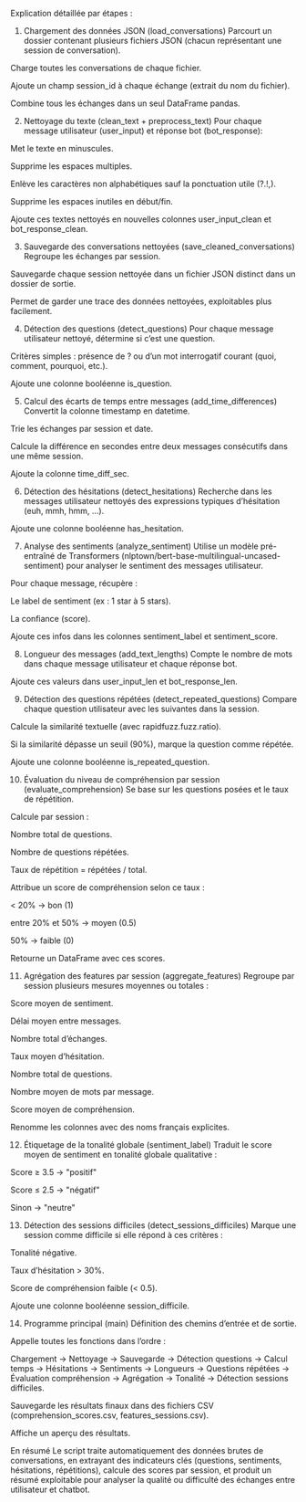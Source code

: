 Explication détaillée par étapes :
1. Chargement des données JSON (load_conversations)
Parcourt un dossier contenant plusieurs fichiers JSON (chacun représentant une session de conversation).

Charge toutes les conversations de chaque fichier.

Ajoute un champ session_id à chaque échange (extrait du nom du fichier).

Combine tous les échanges dans un seul DataFrame pandas.

2. Nettoyage du texte (clean_text + preprocess_text)
Pour chaque message utilisateur (user_input) et réponse bot (bot_response):

Met le texte en minuscules.

Supprime les espaces multiples.

Enlève les caractères non alphabétiques sauf la ponctuation utile (?.!,).

Supprime les espaces inutiles en début/fin.

Ajoute ces textes nettoyés en nouvelles colonnes user_input_clean et bot_response_clean.

3. Sauvegarde des conversations nettoyées (save_cleaned_conversations)
Regroupe les échanges par session.

Sauvegarde chaque session nettoyée dans un fichier JSON distinct dans un dossier de sortie.

Permet de garder une trace des données nettoyées, exploitables plus facilement.

4. Détection des questions (detect_questions)
Pour chaque message utilisateur nettoyé, détermine si c’est une question.

Critères simples : présence de ? ou d’un mot interrogatif courant (quoi, comment, pourquoi, etc.).

Ajoute une colonne booléenne is_question.

5. Calcul des écarts de temps entre messages (add_time_differences)
Convertit la colonne timestamp en datetime.

Trie les échanges par session et date.

Calcule la différence en secondes entre deux messages consécutifs dans une même session.

Ajoute la colonne time_diff_sec.

6. Détection des hésitations (detect_hesitations)
Recherche dans les messages utilisateur nettoyés des expressions typiques d’hésitation (euh, mmh, hmm, ...).

Ajoute une colonne booléenne has_hesitation.

7. Analyse des sentiments (analyze_sentiment)
Utilise un modèle pré-entraîné de Transformers (nlptown/bert-base-multilingual-uncased-sentiment) pour analyser le sentiment des messages utilisateur.

Pour chaque message, récupère :

Le label de sentiment (ex : 1 star à 5 stars).

La confiance (score).

Ajoute ces infos dans les colonnes sentiment_label et sentiment_score.

8. Longueur des messages (add_text_lengths)
Compte le nombre de mots dans chaque message utilisateur et chaque réponse bot.

Ajoute ces valeurs dans user_input_len et bot_response_len.

9. Détection des questions répétées (detect_repeated_questions)
Compare chaque question utilisateur avec les suivantes dans la session.

Calcule la similarité textuelle (avec rapidfuzz.fuzz.ratio).

Si la similarité dépasse un seuil (90%), marque la question comme répétée.

Ajoute une colonne booléenne is_repeated_question.

10. Évaluation du niveau de compréhension par session (evaluate_comprehension)
Se base sur les questions posées et le taux de répétition.

Calcule par session :

Nombre total de questions.

Nombre de questions répétées.

Taux de répétition = répétées / total.

Attribue un score de compréhension selon ce taux :

< 20% → bon (1)

entre 20% et 50% → moyen (0.5)

50% → faible (0)

Retourne un DataFrame avec ces scores.

11. Agrégation des features par session (aggregate_features)
Regroupe par session plusieurs mesures moyennes ou totales :

Score moyen de sentiment.

Délai moyen entre messages.

Nombre total d’échanges.

Taux moyen d’hésitation.

Nombre total de questions.

Nombre moyen de mots par message.

Score moyen de compréhension.

Renomme les colonnes avec des noms français explicites.

12. Étiquetage de la tonalité globale (sentiment_label)
Traduit le score moyen de sentiment en tonalité globale qualitative :

Score ≥ 3.5 → "positif"

Score ≤ 2.5 → "négatif"

Sinon → "neutre"

13. Détection des sessions difficiles (detect_sessions_difficiles)
Marque une session comme difficile si elle répond à ces critères :

Tonalité négative.

Taux d’hésitation > 30%.

Score de compréhension faible (< 0.5).

Ajoute une colonne booléenne session_difficile.

14. Programme principal (main)
Définition des chemins d’entrée et de sortie.

Appelle toutes les fonctions dans l’ordre :

Chargement → Nettoyage → Sauvegarde → Détection questions → Calcul temps → Hésitations → Sentiments → Longueurs → Questions répétées → Évaluation compréhension → Agrégation → Tonalité → Détection sessions difficiles.

Sauvegarde les résultats finaux dans des fichiers CSV (comprehension_scores.csv, features_sessions.csv).

Affiche un aperçu des résultats.

En résumé
Le script traite automatiquement des données brutes de conversations, en extrayant des indicateurs clés (questions, sentiments, hésitations, répétitions), calcule des scores par session, et produit un résumé exploitable pour analyser la qualité ou difficulté des échanges entre utilisateur et chatbot.

